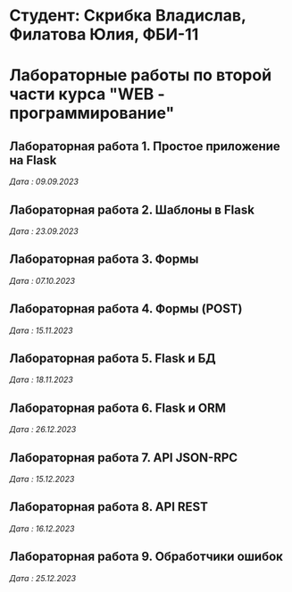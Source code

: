 # Студент: Скрибка Владислав, Филатова Юлия, ФБИ-11

# Лабораторные работы по второй части курса "WEB - программирование"

## Лабораторная работа 1. Простое приложение на Flask

*Дата : 09.09.2023*

## Лабораторная работа 2. Шаблоны в Flask

*Дата : 23.09.2023*

## Лабораторная работа 3. Формы

*Дата : 07.10.2023*

## Лабораторная работа 4. Формы (POST)

*Дата : 15.11.2023*

## Лабораторная работа 5. Flask и БД

*Дата : 18.11.2023*

## Лабораторная работа 6. Flask и ORM

*Дата : 26.12.2023*

## Лабораторная работа 7. API JSON-RPC

*Дата : 15.12.2023*

## Лабораторная работа 8. API REST

*Дата : 16.12.2023*

## Лабораторная работа 9. Обработчики ошибок

*Дата : 25.12.2023*